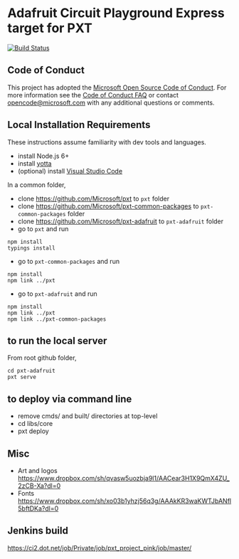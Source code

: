 # Adafruit Circuit Playground Express target for PXT

[![Build Status](https://ci2.dot.net/buildStatus/icon?job=Private/pxt_project_pink/master/pxt-adafruit_Push)](https://ci2.dot.net/job/Private/job/pxt_project_pink/job/master/job/pxt-adafruit_Push/)

## Code of Conduct

This project has adopted the [Microsoft Open Source Code of Conduct](https://opensource.microsoft.com/codeofconduct/). For more information see the [Code of Conduct FAQ](https://opensource.microsoft.com/codeofconduct/faq/) or contact [opencode@microsoft.com](mailto:opencode@microsoft.com) with any additional questions or comments.

## Local Installation Requirements

These instructions assume familiarity with dev tools and languages.

* install Node.js 6+
* install [yotta](http://docs.yottabuild.org/#installing)
* (optional) install [Visual Studio Code](https://code.visualstudio.com/)

In a common folder,

* clone https://github.com/Microsoft/pxt to ``pxt`` folder
* clone https://github.com/Microsoft/pxt-common-packages to ``pxt-common-packages`` folder
* clone https://github.com/Microsoft/pxt-adafruit to ``pxt-adafruit`` folder
* go to ``pxt`` and run

```
npm install
typings install
```

* go to ``pxt-common-packages`` and run

```
npm install
npm link ../pxt
```

* go to ``pxt-adafruit`` and run

```
npm install
npm link ../pxt
npm link ../pxt-common-packages
```

## to run the local server

From root github folder,
```
cd pxt-adafruit
pxt serve
```

## to deploy via command line

- remove cmds/ and built/ directories at top-level
- cd libs/core
- pxt deploy

## Misc

* Art and logos  https://www.dropbox.com/sh/qvasw5uozbja9l1/AACear3H1X9QmX4ZU_2zCB-Xa?dl=0 
* Fonts https://www.dropbox.com/sh/xo03b1yhzj56q3g/AAAkKR3waKWTJbANfl5bftDKa?dl=0

## Jenkins build

https://ci2.dot.net/job/Private/job/pxt_project_pink/job/master/
